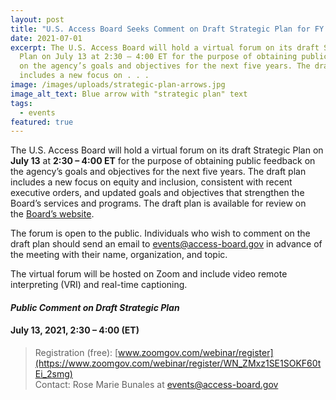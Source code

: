 ```yaml
---
layout: post
title: "U.S. Access Board Seeks Comment on Draft Strategic Plan for FY 2022-2026 "
date: 2021-07-01
excerpt: The U.S. Access Board will hold a virtual forum on its draft Strategic
  Plan on July 13 at 2:30 – 4:00 ET for the purpose of obtaining public feedback
  on the agency’s goals and objectives for the next five years. The draft plan
  includes a new focus on . . .
image: /images/uploads/strategic-plan-arrows.jpg
image_alt_text: Blue arrow with "strategic plan" text
tags:
  - events
featured: true
---
```

The U.S. Access Board will hold a virtual forum on its draft Strategic Plan on **July 13** at **2:30 – 4:00 ET** for the purpose of obtaining public feedback on the agency’s goals and objectives for the next five years. The draft plan includes a new focus on equity and inclusion, consistent with recent executive orders, and updated goals and objectives that strengthen the Board’s services and programs. The draft plan is available for review on the [Board’s website](https://www.access-board.gov/about/strategic-plan-fy2022.html).

The forum is open to the public. Individuals who wish to comment on the draft plan should send an email to [events@access-board.gov](mailto:events@access-board.gov) in advance of the meeting with their name, organization, and topic. 

The virtual forum will be hosted on Zoom and include video remote interpreting (VRI) and real-time captioning. 

#### *Public Comment on Draft Strategic Plan*
#### July 13, 2021, 2:30 – 4:00 (ET)
> Registration (free): [www.zoomgov.com/webinar/register](https://www.zoomgov.com/webinar/register/WN_ZMxz1SE1SOKF60tEi_2smg) \
> Contact: Rose Marie Bunales at [events@access-board.gov](mailto:events@access-board.gov)
